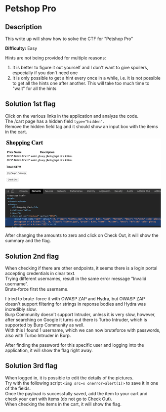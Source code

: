 # Petshop Pro

## Description
This write up will show how to solve the CTF for "Petshop Pro"

**Difficulty:** Easy

Hints are not being provided for multiple reasons:</br>
1. It is better to figure it out yourself and I don't want to give spoilers, especially if you don't need one
2. It is only possible to get a hint every once in a while, i.e. it is not possible to get all the hints one after another. This will take too much time to "wait" for all the hints

## Solution 1st flag
Click on the various links in the application and analyze the code.</br>
The /cart page has a hidden field `type="hidden"`.</br>
Remove the hidden field tag and it should show an input box with the items in the cart.</br>

![alt](https://github.com/8r0wn13/hacker101_ctf/blob/main/images/3v44f0t6gr59oxhnro83.png?raw=true)

After changing the amounts to zero and click on Check Out, it will show the summary and the flag.</br>

## Solution 2nd flag
When checking if there are other endpoints, it seems there is a login portal accepting credentials in clear text.</br>
Trying different usernames, result in the same error message "Invalid username".</br>
Brute-force first the username.</br>

I tried to brute-force it with OWASP ZAP and Hydra, but OWASP ZAP doesn't support filtering for strings in reponse bodies and Hydra was incredibly slow.</br>
Burp Community doesn't support Intruder, unless it is very slow, however, after searching on Google it turns out there is Turbo Intruder, which is supported by Burp Community as well.</br>
With this I found 1 username, which we can now bruteforce with passwords, also with Turbo Intruder in Burp.</br>

After finding the password for this specific user and logging into the application, it will show the flag right away.</br>

## Solution 3rd flag
When logged in, it is possible to edit the details of the pictures.</br>
Try with the following script `<img src=x onerror=alert(1)>` to save it in one of the fields.</br>
Once the payload is successfully saved, add the item to your cart and check your cart with items (do not go to Check Out).</br>
When checking the items in the cart, it will show the flag.</br>
